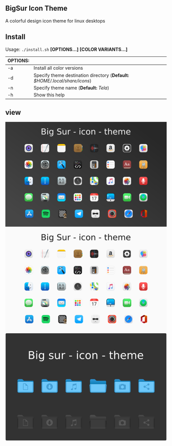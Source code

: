 ## BigSur Icon Theme
A colorful design icon theme for linux desktops

## Install

Usage:  `./install.sh`  **[OPTIONS...]** **[COLOR VARIANTS...]**

|  OPTIONS: |                                                                               |
|:----------|:------------------------------------------------------------------------------|
| -a        | Install all color versions                                                    |
| -d        | Specify theme destination directory (**Default:** _$HOME/.local/share/icons_) |
| -n        | Specify theme name (**Default:** _Tela_)                                      |
| -h        | Show this help                                                                |

## view
![view](View-1.png?raw=true)
![view](View-2.png?raw=true)
![view](View-3.png?raw=true)

